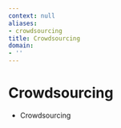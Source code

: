 ```yaml
---
context: null
aliases:
- crowdsourcing
title: Crowdsourcing
domain:
- ''
---
```


# Crowdsourcing

- Crowdsourcing
